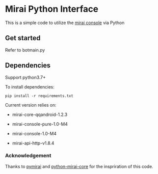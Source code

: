# Mirai Python Interface

This is a simple code to utilize the [mirai console](https://github.com/mamoe/mirai-console) via Python  

## Get started 

Refer to botmain.py 

## Dependencies 

Support python3.7+

To install dependencies:

```
pip install -r requirements.txt
```

Current version relies on:

- mirai-core-qqandroid-1.2.3

- mirai-console-pure-1.0-M4

- mirai-console-1.0-M4

- mirai-api-http-v1.8.4

### Acknowledgement

Thanks to [pymirai](https://github.com/0h2o/pymirai) and [python-mirai-core](https://github.com/NatriumLab/python-mirai-core) for the inspriration of this code.
